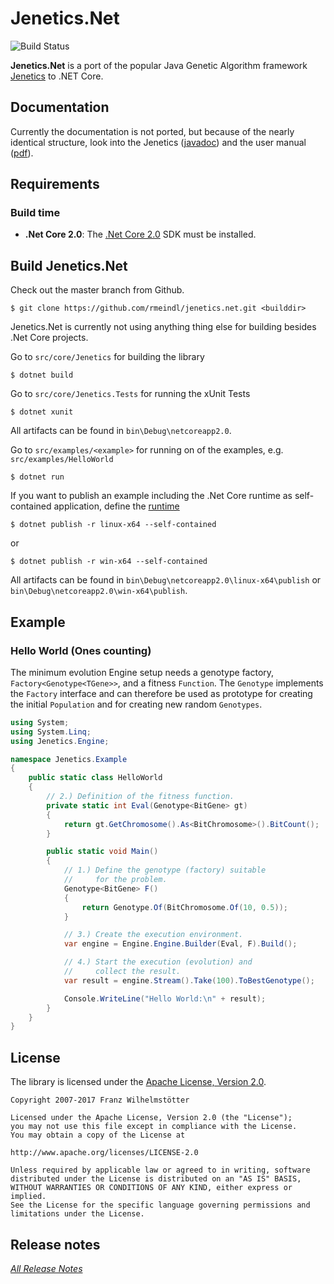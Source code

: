 # Jenetics.Net

![Build Status](https://travis-ci.org/rmeindl/jenetics.net.svg?branch=master)

**Jenetics.Net** is a port of the popular Java Genetic Algorithm framework [Jenetics](http://jenetics.io) to .NET Core.

## Documentation

Currently the documentation is not ported, but because of the nearly identical structure, look into the Jenetics ([javadoc](http://jenetics.io/javadoc/jenetics/3.9/index.html)) and the user manual ([pdf](http://jenetics.io/manual/manual-3.9.0.pdf)).

## Requirements

### Build time
*  **.Net Core 2.0**: The [.Net Core 2.0](https://www.microsoft.com/net/download/core) SDK must be installed.

## Build Jenetics.Net

Check out the master branch from Github.

    $ git clone https://github.com/rmeindl/jenetics.net.git <builddir>

Jenetics.Net is currently not using anything thing else for building besides .Net Core projects.

Go to `src/core/Jenetics` for building the library

    $ dotnet build
    
Go to `src/core/Jenetics.Tests` for running the xUnit Tests

    $ dotnet xunit
    
All artifacts can be found in `bin\Debug\netcoreapp2.0`.

Go to `src/examples/<example>` for running on of the examples, e.g. `src/examples/HelloWorld`

    $ dotnet run
        
If you want to publish an example including the .Net Core runtime as self-contained application, define the [runtime](https://docs.microsoft.com/en-us/dotnet/core/rid-catalog)

    $ dotnet publish -r linux-x64 --self-contained

or 

    $ dotnet publish -r win-x64 --self-contained

All artifacts can be found in `bin\Debug\netcoreapp2.0\linux-x64\publish` or `bin\Debug\netcoreapp2.0\win-x64\publish`.

## Example

### Hello World (Ones counting)

The minimum evolution Engine setup needs a genotype factory, `Factory<Genotype<TGene>>`, and a fitness `Function`. The `Genotype` implements the `Factory` interface and can therefore be used as prototype for creating the initial `Population` and for creating new random `Genotypes`.

```cs
using System;
using System.Linq;
using Jenetics.Engine;

namespace Jenetics.Example
{
    public static class HelloWorld
    {
        // 2.) Definition of the fitness function.
        private static int Eval(Genotype<BitGene> gt)
        {
            return gt.GetChromosome().As<BitChromosome>().BitCount();
        }

        public static void Main()
        {
            // 1.) Define the genotype (factory) suitable
            //     for the problem.
            Genotype<BitGene> F()
            {
                return Genotype.Of(BitChromosome.Of(10, 0.5));
            }

            // 3.) Create the execution environment.
            var engine = Engine.Engine.Builder(Eval, F).Build();

            // 4.) Start the execution (evolution) and
            //     collect the result.
            var result = engine.Stream().Take(100).ToBestGenotype();

            Console.WriteLine("Hello World:\n" + result);
        }
    }
}
```

## License

The library is licensed under the [Apache License, Version 2.0](http://www.apache.org/licenses/LICENSE-2.0.html).

	Copyright 2007-2017 Franz Wilhelmstötter

	Licensed under the Apache License, Version 2.0 (the "License");
	you may not use this file except in compliance with the License.
	You may obtain a copy of the License at

	http://www.apache.org/licenses/LICENSE-2.0

	Unless required by applicable law or agreed to in writing, software
	distributed under the License is distributed on an "AS IS" BASIS,
	WITHOUT WARRANTIES OR CONDITIONS OF ANY KIND, either express or implied.
	See the License for the specific language governing permissions and
	limitations under the License.
	
## Release notes
	
_[All Release Notes](RELEASE_NOTES.md)_